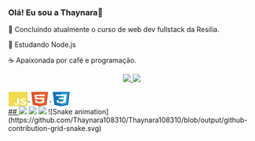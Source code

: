 ### Olá! Eu sou a Thaynara👋



 🔭 Concluindo atualmente o curso de web dev fullstack da Resilia.
 
 🌱 Estudando Node.js
 
 ☕ Apaixonada por café e programação.
 
<div align="center">
  <a href="https://github.com/Thaynara108310">
  <img height="150em" src="https://github-readme-stats.vercel.app/api?username=Thaynara108310&show_icons=true&theme=dracula&include_all_commits=true&count_private=true"/>
  <img height="150em" src="https://github-readme-stats.vercel.app/api/top-langs/?username=Thaynara108310&layout=compact&langs_count=7&theme=dracula"/>
</div>
 <div style="display: inline_block"><br>
  
  <img align="center" alt="Rafa-Js" height="30" width="40" src="https://raw.githubusercontent.com/devicons/devicon/master/icons/javascript/javascript-plain.svg">
  <img align="center" alt="Rafa-HTML" height="30" width="40" src="https://raw.githubusercontent.com/devicons/devicon/master/icons/html5/html5-original.svg">
  <img align="center" alt="Rafa-CSS" height="30" width="40" src="https://raw.githubusercontent.com/devicons/devicon/master/icons/css3/css3-original.svg">
  
</div>
 
 
 
<div> 
##
 <a href="https://discord.com/channels/@me" target="_blank"><img src="https://img.shields.io/badge/Discord-7289DA?style=for-the-badge&logo=discord&logoColor=white" target="_blank"></a> 
  <a href = "mailto:cabralt490@gmail.com"><img src="https://img.shields.io/badge/-Gmail-%23333?style=for-the-badge&logo=gmail&logoColor=white" target="_blank"></a>
  <a href="https://www.linkedin.com/in/thaynara-cabral/" target="_blank"><img src="https://img.shields.io/badge/-LinkedIn-%230077B5?style=for-the-badge&logo=linkedin&logoColor=white" target="_blank"></a> 
 ![Snake animation](https://github.com/Thaynara108310/Thaynara108310/blob/output/github-contribution-grid-snake.svg)
</div>
